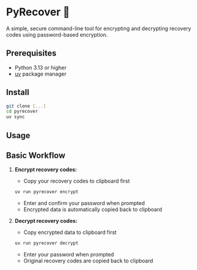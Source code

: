 # PyRecover 🔐

A simple, secure command-line tool for encrypting and decrypting recovery codes using password-based encryption.

## Prerequisites

- Python 3.13 or higher
- [uv](https://docs.astral.sh/uv/) package manager

## Install

```bash
git clone [...]
cd pyrecover
uv sync
```

## Usage

## Basic Workflow

1. **Encrypt recovery codes:**

   - Copy your recovery codes to clipboard first

   ```bash
   uv run pyrecover encrypt
   ```

   - Enter and confirm your password when prompted
   - Encrypted data is automatically copied back to clipboard

2. **Decrypt recovery codes:**

   - Copy encrypted data to clipboard first

   ```bash
   uv run pyrecover decrypt
   ```

   - Enter your password when prompted
   - Original recovery codes are copied back to clipboard

